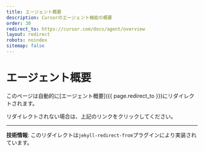 ```yaml
---
title: エージェント概要
description: Cursorのエージェント機能の概要
order: 30
redirect_to: https://cursor.com/docs/agent/overview
layout: redirect
robots: noindex
sitemap: false
---
```


<!-- このページはJekyllのリダイレクトプラグインにより自動的にリダイレクトされます -->

# エージェント概要

このページは自動的に[エージェント概要]({{ page.redirect_to }})にリダイレクトされます。

リダイレクトされない場合は、上記のリンクをクリックしてください。

---

**技術情報**: このリダイレクトは`jekyll-redirect-from`プラグインにより実装されています。
